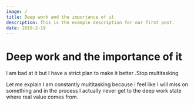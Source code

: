 ```yaml
---
image: /
title: Deep work and the importance of it
description: This is the example description for our first post.
date: 2019-2-19
---
```


# Deep work and the importance of it

I am bad at it but I have a strict plan to make it better
.Stop multitasking

Let me explain I am constantly multitasking because i feel like I will miss on something and in the process I actually never get to the deep work state where real value comes from.